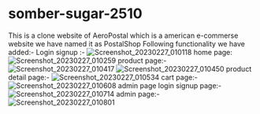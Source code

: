 # somber-sugar-2510
This is a clone website of AeroPostal which is a american e-commerse website we have named it as PostalShop
Following functionality we have added:-
Login signup :-
![Screenshot_20230227_010118](https://user-images.githubusercontent.com/115460299/221501255-0b6d6252-653a-47e7-b88e-fff807fa556c.png)
home page:
![Screenshot_20230227_010259](https://user-images.githubusercontent.com/115460299/221501528-f2991a50-0889-46fa-babd-aa73935f4809.png)
product page:-
![Screenshot_20230227_010417](https://user-images.githubusercontent.com/115460299/221501725-950618e7-adfc-40db-b657-a0a97f57de40.png)
![Screenshot_20230227_010450](https://user-images.githubusercontent.com/115460299/221501830-a2bfe0b9-4759-4256-bbdc-3d4450059de9.png)
product detail page:-
![Screenshot_20230227_010534](https://user-images.githubusercontent.com/115460299/221501960-c7920ec1-7eae-4948-a6d6-6a6e99e4dfa0.png)
cart page:-
![Screenshot_20230227_010608](https://user-images.githubusercontent.com/115460299/221502074-762cd6fb-ad46-4a07-a8d3-a7a5a1ff3982.png)
admin page login signup page:-
![Screenshot_20230227_010714](https://user-images.githubusercontent.com/115460299/221502253-3be8b7ef-3dab-4866-a845-c31fd167a311.png)
admin page:-
![Screenshot_20230227_010801](https://user-images.githubusercontent.com/115460299/221502427-5e444d60-0743-4ada-8db1-b4b03f112c2f.png)
